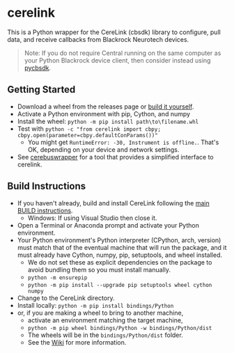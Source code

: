# cerelink

This is a Python wrapper for the CereLink (cbsdk) library to configure, pull data, and receive callbacks from Blackrock Neurotech devices.

> Note: If you do not require Central running on the same computer as your Python Blackrock device client, then consider instead using [pycbsdk](https://github.com/CerebusOSS/pycbsdk).

## Getting Started

* Download a wheel from the releases page or [build it yourself](#build-instructions).
* Activate a Python environment with pip, Cython, and numpy
* Install the wheel: `python -m pip install path\to\filename.whl`
* Test with `python -c "from cerelink import cbpy; cbpy.open(parameter=cbpy.defaultConParams())"`
    * You might get `RuntimeError: -30, Instrument is offline.`. That's OK, depending on your device and network settings.
* See [cerebuswrapper](https://github.com/CerebusOSS/cerebuswrapper) for a tool that provides a simplified interface to cerelink.

## Build Instructions

* If you haven't already, build and install CereLink following the [main BUILD instructions](../../BUILD.md).
    * Windows: If using Visual Studio then close it.
* Open a Terminal or Anaconda prompt and activate your Python environment.
* Your Python environment's Python interpreter (CPython, arch, version) must match that of the eventual machine that will run the package, and it must already have Cython, numpy, pip, setuptools, and wheel installed.
    * We do not set these as explicit dependencies on the package to avoid bundling them so you must install manually.
    * `python -m ensurepip`
    * `python -m pip install --upgrade pip setuptools wheel cython numpy`
* Change to the CereLink directory.
* Install locally: `python -m pip install bindings/Python`
* or, if you are making a wheel to bring to another machine,
    * activate an environment matching the target machine,
    * `python -m pip wheel bindings/Python -w bindings/Python/dist`
    * The wheels will be in the `bindings/Python/dist` folder.
    * See the [Wiki](https://github.com/CerebusOSS/CereLink/wiki/cerelink) for more information.
